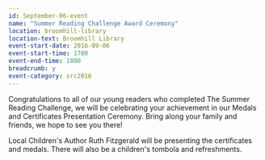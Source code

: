 ```yaml
---
id: September-06-event
name: "Summer Reading Challenge Award Ceremony"
location: broomhill-library
location-text: Broomhill Library
event-start-date: 2016-09-06
event-start-time: 1700
event-end-time: 1800
breadcrumb: y
event-category: src2016
---
```


Congratulations to all of our young readers who completed The Summer Reading
Challenge, we will be celebrating your achievement in our Medals and Certificates
Presentation Ceremony. Bring along your family and friends, we hope to see you
there!

Local Children's Author Ruth Fitzgerald will be presenting the certificates and
medals. There will also be a children's tombola and refreshments.
